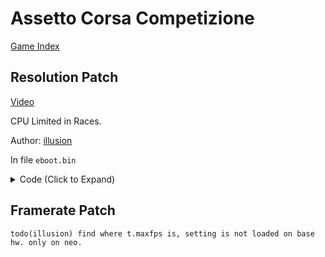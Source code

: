 # Assetto Corsa Competizione

[Game Index](README.md#games)

## Resolution Patch

[Video](https://youtu.be/XnRTDuLJBig)

CPU Limited in Races.

Author: [illusion](https://github.com/illusion0001)

In file `eboot.bin`

<details>
<summary>Code (Click to Expand)</summary>

```
0x34BA740 E9 CB E3 38 FE 41 C7 04 8E 00 00 86 42 C4 C1 7A 10 04 8E C3 # main
0x2E93FA8 48 E9 # min frametime
0x2E96E32 48 E8 0D 39 62 00 # call

# 00 00 86 42 = 67.0f
```

</details>

## Framerate Patch

`todo(illusion) find where t.maxfps is, setting is not loaded on base hw. only on neo.`
